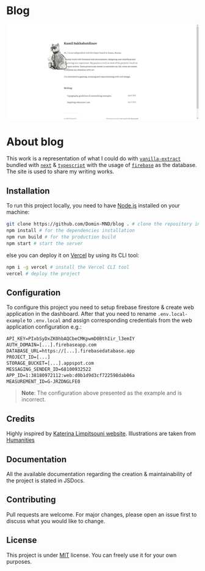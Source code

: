 # Blog

![Preview banner](/public/preview/banner.png)

# About blog

This work is a representation of what I could do with [`vanilla-extract`](https://vanilla-extract.style/) bundled with [`next`](https://nextjs.org/) & [`typescript`](https://www.typescriptlang.org/) with the usage of [`firebase`](https://firebase.google.com/) as the database. The site is used to share my writing works.

## Installation


To run this project locally, you need to have [Node.js](https://nodejs.org/en/) installed on your machine:

```bash
git clone https://github.com/Domin-MND/blog . # clone the repository into the current directory
npm install # for the dependencies installation
npm run build # for the production build
npm start # start the server
```

else you can deploy it on [Vercel](https://vercel.com/) by using its CLI tool:

```bash
npm i -g vercel # install the Vercel CLI tool
vercel # deploy the project
```

## Configuration

To configure this project you need to setup firebase firestore & create web application in the dashboard. After that you need to rename `.env.local-example` to `.env.local` and assign corresponding credentials from the web application configuration e.g.:

```env
API_KEY=PIxbSyDxZK0hbAQCbeCMKpwmD0BthIir_l3emIY
AUTH_DOMAIN=[...].firebaseapp.com
DATABASE_URL=https://[...].firebasedatabase.app
PROJECT_ID=[...]
STORAGE_BUCKET=[...].appspot.com
MESSAGING_SENDER_ID=68100932522
APP_ID=1:38180972112:web:d0b1d9d3cf722598dab06a
MEASUREMENT_ID=G-JRZDNGLFE0
```

> **Note**: The configuration above presented as the example and is incorrect.

## Credits

Highly inspired by [Katerina Limpitsouni website](https://ninalimpi.com). Illustrations are taken from [Humanities](https://humanities.studio)

## Documentation

All the available documentation regarding the creation & maintainability of the project is stated in JSDocs.

## Contributing

Pull requests are welcome. For major changes, please open an issue first to discuss what you would like to change.

## License

This project is under [MIT](https://choosealicense.com/licenses/mit/) license. You can freely use it for your own purposes.
